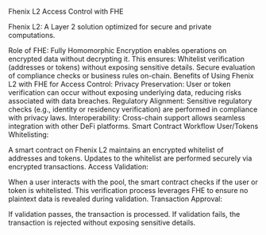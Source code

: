Fhenix L2 Access Control with FHE

Fhenix L2: A Layer 2 solution optimized for secure and private computations.

Role of FHE: Fully Homomorphic Encryption enables operations on encrypted data without decrypting it. This ensures:
Whitelist verification (addresses or tokens) without exposing sensitive details.
Secure evaluation of compliance checks or business rules on-chain.
Benefits of Using Fhenix L2 with FHE for Access Control:
Privacy Preservation:
User or token verification can occur without exposing underlying data, reducing risks associated with data breaches.
Regulatory Alignment:
Sensitive regulatory checks (e.g., identity or residency verification) are performed in compliance with privacy laws.
Interoperability:
Cross-chain support allows seamless integration with other DeFi platforms.
Smart Contract Workflow
User/Tokens Whitelisting:

A smart contract on Fhenix L2 maintains an encrypted whitelist of addresses and tokens.
Updates to the whitelist are performed securely via encrypted transactions.
Access Validation:

When a user interacts with the pool, the smart contract checks if the user or token is whitelisted.
This verification process leverages FHE to ensure no plaintext data is revealed during validation.
Transaction Approval:

If validation passes, the transaction is processed.
If validation fails, the transaction is rejected without exposing sensitive details.

